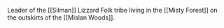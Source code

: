 Leader of the [[Silman]] Lizzard Folk tribe living in the [[Misty Forest]] on the outskirts of the [[Mislan Woods]].